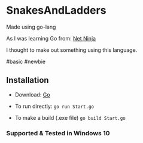 # SnakesAndLadders
Made using go-lang

As I was learning Go from: [Net Ninja](https://youtube.com/playlist?list=PL4cUxeGkcC9gC88BEo9czgyS72A3doDeM)

I thought to make out something using this language.

#basic #newbie

## Installation 

- Download: [Go](https://golang.org/dl/)

- To run directly:
```go run Start.go```

- To  make a build (.exe file)
```go build Start.go```

### Supported & Tested in Windows 10

